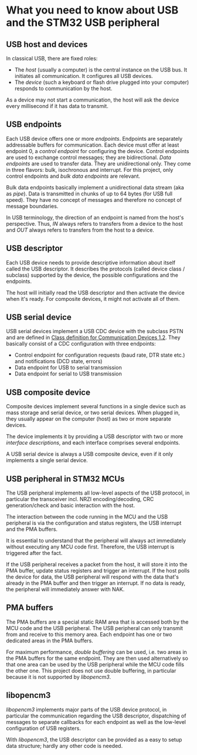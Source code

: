 # What you need to know about USB and the STM32 USB peripheral 


## USB host and devices

In classical USB, there are fixed roles:

- The *host* (usually a computer) is the central instance on the USB bus. It initiates all communication. It configures all USB devices.
- The *device* (such a keyboard or flash drive plugged into your computer) responds to communication by the host.

As a device may not start a communication, the host will ask the device every millisecond if it has data to transmit.


## USB endpoints

Each USB device offers one or more *endpoints*. Endpoints are separately addressable buffers for communication. Each device must offer at least endpoint 0, a *control endpoint* for configuring the device. Control endpoints are used to exchange control messages; they are bidirectional. *Data endpoints* are used to transfer data. They are unidirectional only. They come in three flavors: bulk, isochronous and interrupt. For this project, only control endpoints and *bulk data endpoints* are relevant.

Bulk data endpoints basically implement a unidirectional data stream (aka as *pipe*). Data is transmitted in chunks of up to 64 bytes (for USB full speed). They have no concept of messages and therefore no concept of message boundaries.

In USB terminology, the direction of an endpoint is named from the host's perspective. Thus, *IN* always refers to transfers from a device to the host and *OUT* always refers to transfers from the host to a device.


## USB descriptor

Each USB device needs to provide descriptive information about itself called the USB descriptor. It describes the protocols (called device class / subclass) supported by the device, the possible configurations and the endpoints.

The host will initially read the USB descriptor and then activate the device when it's ready. For composite devices, it might not activate all of them.


## USB serial device

USB serial devices implement a USB CDC device with the subclass PSTN and are defined in [Class definition for Communication Devices 1.2](https://www.usb.org/document-library/class-definitions-communication-devices-12). They basically consist of a CDC configuration with three endpoints:
- Control endpoint for configuration requests (baud rate, DTR state etc.) and notifications (DCD state, errors)
- Data endpoint for USB to serial transmission
- Data endpoint for serial to USB transmission


## USB composite device

Composite devices implement several functions in a single device such as mass storage and serial device, or two serial devices. When plugged in, they usually appear on the computer (host) as two or more separate devices.

The device implements it by providing a USB descriptor with two or more *interface descriptions*, and each interface comprises several endpoints.

A USB serial device is always a USB composite device, even if it only implements a single serial device.


## USB peripheral in STM32 MCUs

The USB peripheral implements all low-level aspects of the USB protocol, in particular the transceiver incl. NRZI encoding/decoding, CRC generation/check and basic interaction with the host.

The interaction between the code running in the MCU and the USB peripheral is via the configuration and status registers, the USB interrupt and the PMA buffers.

It is essential to understand that the peripheral will always act immediately without executing any MCU code first. Therefore, the USB interrupt is triggered after the fact.

If the USB peripheral receives a packet from the host, it will store it into the PMA buffer, update status registers and trigger an interrupt. If the host polls the device for data, the USB peripheral will respond with the data that's already in the PMA buffer and then trigger an interrupt. If no data is ready, the peripheral will immediately answer with NAK.


## PMA buffers

The PMA buffers are a special static RAM area that is accessed both by the MCU code and the USB peripheral. The USB peripheral can only transmit from and receive to this memory area. Each endpoint has one or two dedicated areas in the PMA buffers.

For maximum performance, *double buffering* can be used, i.e. two areas in the PMA buffers for the same endpoint. They are then used alternatively so that one area can be used by the USB peripheral while the MCU code fills the other one. This project does not use double buffering, in particular because it is not supported by *libopencm3*.


## libopencm3

*libopencm3* implements major parts of the USB device protocol, in particular the communication regarding the USB descriptor, dispatching of messages to separate callbacks for each endpoint as well as the low-level configuration of USB registers.

With *libopencm3*, the USB descriptor can be provided as a easy to setup data structure; hardly any other code is needed.
